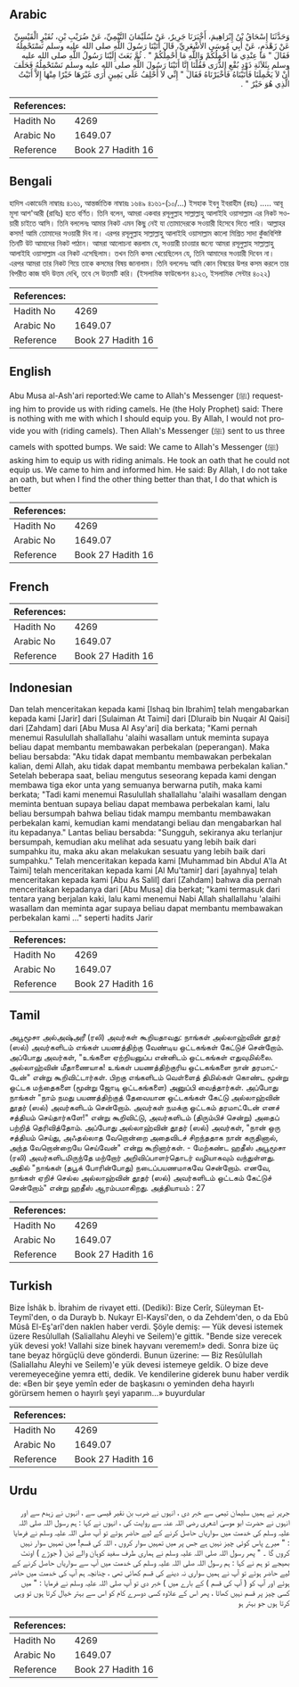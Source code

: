 ## Arabic


<div dir="rtl" lang="ar" style={{fontSize:'larger',backgroundColor:'#f8f9fa',padding:20}}>
وَحَدَّثَنَا إِسْحَاقُ بْنُ إِبْرَاهِيمَ، أَخْبَرَنَا جَرِيرٌ، عَنْ سُلَيْمَانَ التَّيْمِيِّ، عَنْ ضُرَيْبِ بْنِ، نُقَيْرٍ الْقَيْسِيِّ عَنْ زَهْدَمٍ، عَنْ أَبِي مُوسَى الأَشْعَرِيِّ، قَالَ أَتَيْنَا رَسُولَ اللَّهِ صلى الله عليه وسلم نَسْتَحْمِلُهُ فَقَالَ ‏"‏ مَا عِنْدِي مَا أَحْمِلُكُمْ وَاللَّهِ مَا أَحْمِلُكُمْ ‏"‏ ‏.‏ ثُمَّ بَعَثَ إِلَيْنَا رَسُولُ اللَّهِ صلى الله عليه وسلم بِثَلاَثَةِ ذَوْدٍ بُقْعِ الذُّرَى فَقُلْنَا إِنَّا أَتَيْنَا رَسُولَ اللَّهِ صلى الله عليه وسلم نَسْتَحْمِلُهُ فَحَلَفَ أَنْ لاَ يَحْمِلَنَا فَأَتَيْنَاهُ فَأَخْبَرْنَاهُ فَقَالَ ‏"‏ إِنِّي لاَ أَحْلِفُ عَلَى يَمِينٍ أَرَى غَيْرَهَا خَيْرًا مِنْهَا إِلاَّ أَتَيْتُ الَّذِي هُوَ خَيْرٌ ‏"‏ ‏.‏
</div>
<div style={{backgroundColor:'#f8f9fa',padding:20, marginBottom: 10}}><table> <thead> <tr> <th>References:</th> <th></th> </tr> </thead> <tbody><tr><td>Hadith No</td><td>4269</td></tr><tr><td>Arabic No</td><td>1649.07</td></tr><tr><td>Reference</td><td>Book 27 Hadith 16</td></tr></tbody></table></div>

## Bengali


<div dir="ltr" lang="bn" style={{fontSize:'larger',backgroundColor:'#f8f9fa',padding:20}}>
হাদিস একাডেমি নাম্বারঃ ৪১৬১, আন্তর্জাতিক নাম্বারঃ ১৬৪৯ ৪১৬১-(১০/...) ইসহাক ইবনু ইবরাহীম (রহঃ) ..... আবূ মূসা আশ'আরী (রাযিঃ) হতে বর্ণিত। তিনি বলেন, আমরা একবার রসূলুল্লাহ সাল্লাল্লাহু আলাইহি ওয়াসাল্লাম এর নিকট সওয়ারী চাইতে আসি। তিনি বললেনঃ আমার নিকট এমন কিছু নেই যা তোমাদেরকে সওয়ারী হিসেবে দিতে পারি। আল্লাহর কসম! আমি তোমাদের সওয়ারী দিব না। এরপর রসূলুল্লাহ সাল্লাল্লাহু আলাইহি ওয়াসাল্লাম কালো মিশ্রিত সাদা কুঁজবিশিষ্ট তিনটি উট আমাদের নিকট পাঠান। আমরা আলোচনা করলাম যে, সওয়ারী চাওয়ার জন্যে আমরা রসূলুল্লাহ সাল্লাল্লাহু আলাইহি ওয়াসাল্লাম এর নিকট এসেছিলাম। তখন তিনি কসম খেয়েছিলেন যে, তিনি আমাদের সওয়ারী দিবেন না। এরপর আমরা তার নিকট গিয়ে তাকে কসমের বিষয় জানালাম। তিনি বললেনঃ আমি কোন বিষয়ের উপর কসম করলে তার বিপরীত কাজ যদি উত্তম দেখি, তবে সে উত্তমটি করি। (ইসলামিক ফাউন্ডেশন ৪১২৩, ইসলামিক সেন্টার ৪০২২)
</div>
<div style={{backgroundColor:'#f8f9fa',padding:20, marginBottom: 10}}><table> <thead> <tr> <th>References:</th> <th></th> </tr> </thead> <tbody><tr><td>Hadith No</td><td>4269</td></tr><tr><td>Arabic No</td><td>1649.07</td></tr><tr><td>Reference</td><td>Book 27 Hadith 16</td></tr></tbody></table></div>

## English


<div dir="ltr" lang="en" style={{fontSize:'larger',backgroundColor:'#f8f9fa',padding:20}}>
Abu Musa al-Ash'ari reported:We came to Allah's Messenger (ﷺ) requesting him to provide us with riding camels. He (the Holy Prophet) said: There is nothing with me with which I should equip you. By Allah, I would not provide you with (riding camels). Then Allah's Messenger (ﷺ) sent to us three camels with spotted bumps. We said: We came to Allah's Messenger (ﷺ) asking him to equip us with riding animals. He took an oath that he could not equip us. We came to him and informed him. He said: By Allah, I do not take an oath, but when I find the other thing better than that, I do that which is better
</div>
<div style={{backgroundColor:'#f8f9fa',padding:20, marginBottom: 10}}><table> <thead> <tr> <th>References:</th> <th></th> </tr> </thead> <tbody><tr><td>Hadith No</td><td>4269</td></tr><tr><td>Arabic No</td><td>1649.07</td></tr><tr><td>Reference</td><td>Book 27 Hadith 16</td></tr></tbody></table></div>

## French


<div dir="ltr" lang="fr" style={{fontSize:'larger',backgroundColor:'#f8f9fa',padding:20}}>

</div>
<div style={{backgroundColor:'#f8f9fa',padding:20, marginBottom: 10}}><table> <thead> <tr> <th>References:</th> <th></th> </tr> </thead> <tbody><tr><td>Hadith No</td><td>4269</td></tr><tr><td>Arabic No</td><td>1649.07</td></tr><tr><td>Reference</td><td>Book 27 Hadith 16</td></tr></tbody></table></div>

## Indonesian


<div dir="ltr" lang="id" style={{fontSize:'larger',backgroundColor:'#f8f9fa',padding:20}}>
Dan telah menceritakan kepada kami [Ishaq bin Ibrahim] telah mengabarkan kepada kami [Jarir] dari [Sulaiman At Taimi] dari [Dluraib bin Nuqair Al Qaisi] dari [Zahdam] dari [Abu Musa Al Asy'ari] dia berkata; "Kami pernah menemui Rasulullah shallallahu 'alaihi wasallam untuk meminta supaya beliau dapat membantu membawakan perbekalan (peperangan). Maka beliau bersabda: "Aku tidak dapat membantu membawakan perbekalan kalian, demi Allah, aku tidak dapat membantu membawa perbekalan kalian." Setelah beberapa saat, beliau mengutus seseorang kepada kami dengan membawa tiga ekor unta yang semuanya berwarna putih, maka kami berkata; "Tadi kami menemui Rasulullah shallallahu 'alaihi wasallam dengan meminta bentuan supaya beliau dapat membawa perbekalan kami, lalu beliau bersumpah bahwa beliau tidak mampu membantu membawakan perbekalan kami, kemudian kami mendatangi beliau dan mengabarkan hal itu kepadanya." Lantas beliau bersabda: "Sungguh, sekiranya aku terlanjur bersumpah, kemudian aku melihat ada sesuatu yang lebih baik dari sumpahku itu, maka aku akan melakukan sesuatu yang lebih baik dari sumpahku." Telah menceritakan kepada kami [Muhammad bin Abdul A'la At Taimi] telah menceritakan kepada kami [Al Mu'tamir] dari [ayahnya] telah menceritakan kepada kami [Abu As Salil] dari [Zahdam] bahwa dia pernah menceritakan kepadanya dari [Abu Musa] dia berkat; "kami termasuk dari tentara yang berjalan kaki, lalu kami menemui Nabi Allah shallallahu 'alaihi wasallam dan meminta agar supaya beliau dapat membantu membawakan perbekalan kami …" seperti hadits Jarir
</div>
<div style={{backgroundColor:'#f8f9fa',padding:20, marginBottom: 10}}><table> <thead> <tr> <th>References:</th> <th></th> </tr> </thead> <tbody><tr><td>Hadith No</td><td>4269</td></tr><tr><td>Arabic No</td><td>1649.07</td></tr><tr><td>Reference</td><td>Book 27 Hadith 16</td></tr></tbody></table></div>

## Tamil


<div dir="ltr" lang="ta" style={{fontSize:'larger',backgroundColor:'#f8f9fa',padding:20}}>
அபூமூசா அல்அஷ்அரீ (ரலி) அவர்கள் கூறியதாவது: நாங்கள் அல்லாஹ்வின் தூதர் (ஸல்) அவர்களிடம் எங்கள் பயணத்திற்கு வேண்டிய ஒட்டகங்கள் கேட்டுச் சென்றோம். அப்போது அவர்கள், "உங்களை ஏற்றியனுப்ப என்னிடம் ஒட்டகங்கள் எதுவுமில்லை. அல்லாஹ்வின் மீதாணையாக! உங்கள் பயணத்திற்குரிய ஒட்டகங்களை நான் தரமாட்டேன்" என்று கூறிவிட்டார்கள். பிறகு எங்களிடம் வெள்ளைத் திமில்கள் கொண்ட மூன்று ஒட்டக மந்தைகளை (மூன்று ஜோடி ஒட்டகங்களை) அனுப்பி வைத்தார்கள். அப்போது நாங்கள் "நாம் நமது பயணத்திற்குத் தேவையான ஒட்டகங்கள் கேட்டு அல்லாஹ்வின் தூதர் (ஸல்) அவர்களிடம் சென்றோம். அவர்கள் நமக்கு ஒட்டகம் தரமாட்டேன் எனச் சத்தியம் செய்தார்களே!" என்று கூறிவிட்டு, அவர்களிடம் (திரும்பிச் சென்று) அதைப் பற்றித் தெரிவித்தோம். அப்போது அல்லாஹ்வின் தூதர் (ஸல்) அவர்கள், "நான் ஒரு சத்தியம் செய்து, அஃதல்லாத வேறொன்றை அதைவிடச் சிறந்ததாக நான் கருதினால், அந்த வேறொன்றையே செய்வேன்" என்று கூறினார்கள். - மேற்கண்ட ஹதீஸ் அபூமூசா (ரலி) அவர்களிடமிருந்தே மற்றோர் அறிவிப்பாளர்தொடர் வழியாகவும் வந்துள்ளது. அதில் "நாங்கள் (தபூக் போரின்போது) நடைப்பயணமாகவே சென்றோம். எனவே, நாங்கள் ஏறிச் செல்ல அல்லாஹ்வின் தூதர் (ஸல்) அவர்களிடம் ஒட்டகம் கேட்டுச் சென்றோம்" என்று ஹதீஸ் ஆரம்பமாகிறது. அத்தியாயம் : 27
</div>
<div style={{backgroundColor:'#f8f9fa',padding:20, marginBottom: 10}}><table> <thead> <tr> <th>References:</th> <th></th> </tr> </thead> <tbody><tr><td>Hadith No</td><td>4269</td></tr><tr><td>Arabic No</td><td>1649.07</td></tr><tr><td>Reference</td><td>Book 27 Hadith 16</td></tr></tbody></table></div>

## Turkish


<div dir="ltr" lang="tr" style={{fontSize:'larger',backgroundColor:'#f8f9fa',padding:20}}>
Bize İshâk b. İbrahim de rivayet etti. (Dediki): Bize Cerîr, Süleyman Et-Teymî'den, o da Durayb b. Nukayr El-Kaysî'den, o da Zehdem'den, o da Ebû Mûsâ El-Eş'arî'den naklen haber verdi. Şöyle demiş: — Yük devesi istemek üzere Resûlullah (Saliallahu Aleyhi ve Seilem)'e gittik. "Bende size verecek yük devesi yok! Vallahi size binek hayvanı veremem!» dedi. Sonra bize üç tane beyaz hörgüçlü deve gönderdi. Bunun üzerine: — Biz Resûlullah (Saliallahu Aleyhi ve Seilem)'e yük devesi istemeye geldik. O bize deve veremeyeceğine yemra etti, dedik. Ve kendilerine giderek bunu haber verdik de: «Ben bir şeye yemîn eder de başkasını o yeminden deha hayırlı görürsem hemen o hayırlı şeyi yaparım...» buyurdular
</div>
<div style={{backgroundColor:'#f8f9fa',padding:20, marginBottom: 10}}><table> <thead> <tr> <th>References:</th> <th></th> </tr> </thead> <tbody><tr><td>Hadith No</td><td>4269</td></tr><tr><td>Arabic No</td><td>1649.07</td></tr><tr><td>Reference</td><td>Book 27 Hadith 16</td></tr></tbody></table></div>

## Urdu


<div dir="rtl" lang="ur" style={{fontSize:'larger',backgroundColor:'#f8f9fa',padding:20}}>
جریر نے ہمیں سلیمان تیمی سے خبر دی ، انہوں نے ضرب بن نقیر قیسی سے ، انہوں نے زہدم سے اور انہوں نے حضرت ابو موسیٰ اشعری رضی اللہ عنہ سے روایت کی ، انہوں نے کہا : ہم رسول اللہ صلی اللہ علیہ وسلم کی خدمت میں سواریاں حاصل کرنے کے لیے حاضر ہوئے تو آپ صلی اللہ علیہ وسلم نے فرمایا : " میرے پاس کوئی چیز نہیں ہے جس پر میں تمہیں سوار کروں ، اللہ کی قسم! میں تمہیں سوار نہیں کروں گا ۔ " پھر رسول اللہ صلی اللہ علیہ وسلم نے ہماری طرف سفید کوہان والے تین ( جوڑے ) اونٹ بھیجے تو ہم نے کہا : ہم رسول اللہ صلی اللہ علیہ وسلم کی خدمت میں آپ سے سواریاں حاصل کرنے کے لیے حاضر ہوئے تو آپ نے ہمیں سواری نہ دینے کی قسم کھائی تھی ، چنانچہ ہم آپ کی خدمت میں حاضر ہوئے اور آپ کو ( آپ کی قسم ) کے بارے میں ) خبر دی تو آپ صلی اللہ علیہ وسلم نے فرمایا : " میں کسی چیز پر قسم نہیں کھاتا ، پھر اس کے علاوہ کسی دوسرے کام کو اس سے بہتر خیال کرتا ہوں تو وہی کرتا ہوں جو بہتر ہو
</div>
<div style={{backgroundColor:'#f8f9fa',padding:20, marginBottom: 10}}><table> <thead> <tr> <th>References:</th> <th></th> </tr> </thead> <tbody><tr><td>Hadith No</td><td>4269</td></tr><tr><td>Arabic No</td><td>1649.07</td></tr><tr><td>Reference</td><td>Book 27 Hadith 16</td></tr></tbody></table></div>
